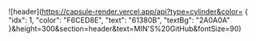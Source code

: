 ![header](https://capsule-render.vercel.app/api?type=cylinder&color=  {
    "idx": 1,
    "color": "F6CED8E",
    "text": "61380B",
    "textBg": "2A0A0A"
  }&height=300&section=header&text=MIN'S%20GitHub&fontSize=90)
